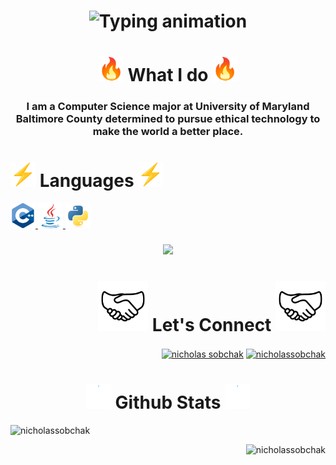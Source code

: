 <h1 align="center">
  <img src="https://readme-typing-svg.herokuapp.com?font=Fira+Code&weight=700&size=26&duration=3000&pause=1000&center=true&vCenter=true&color=FDF6E3&width=500&lines=Hello%2C+I'm+Nicholas+Sobchak" alt="Typing animation" />
</p>

<h1 align="center"> <img src="https://github.com/NicholasSobchak/NicholasSobchak/blob/main/1f525.gif" width="40" /> What I do <img src="https://github.com/NicholasSobchak/NicholasSobchak/blob/main/1f525.gif" width="40" />
<h3 align="center">I am a Computer Science major at University of Maryland Baltimore County determined to pursue ethical technology to make the world a better place.</h3>


<h1 align="left"> <img src="https://raw.githubusercontent.com/NicholasSobchak/NicholasSobchak/main/26a1.gif" width="40" /> Languages <img src="https://raw.githubusercontent.com/NicholasSobchak/NicholasSobchak/main/26a1.gif" width="40" /></h1>
<p align="left"> <a href="https://www.w3schools.com/cpp/" target="_blank" rel="noreferrer"> <img src="https://raw.githubusercontent.com/devicons/devicon/master/icons/cplusplus/cplusplus-original.svg" alt="cplusplus" width="40" height="40"/> </a> <a href="https://www.java.com" target="_blank" rel="noreferrer"> <img src="https://raw.githubusercontent.com/devicons/devicon/master/icons/java/java-original.svg" alt="java" width="40" height="40"/> </a> <a href="https://www.python.org" target="_blank" rel="noreferrer"> <img src="https://raw.githubusercontent.com/devicons/devicon/master/icons/python/python-original.svg" alt="python" width="40" height="40"/> </a> </p>

<h3 align="center"> <img src="https://media.giphy.com/media/xT9IgzoKnwFNmISR8I/giphy.gif" width="400"/>

<h1 align="right"> <img src="https://github.com/NicholasSobchak/NicholasSobchak/blob/main/1f91d.png" width="80" /> Let's Connect <img src="https://github.com/NicholasSobchak/NicholasSobchak/blob/main/1f91d.png" width="80" /> </h1>
<p align="right">
<a href="https://linkedin.com/in/nicholas sobchak" target="blank"><img align="center" src="https://raw.githubusercontent.com/rahuldkjain/github-profile-readme-generator/master/src/images/icons/Social/linked-in-alt.svg" alt="nicholas sobchak" height="30" width="40" /></a>
<a href="https://www.leetcode.com/nicholassobchak" target="blank"><img align="center" src="https://raw.githubusercontent.com/rahuldkjain/github-profile-readme-generator/master/src/images/icons/Social/leet-code.svg" alt="nicholassobchak" height="30" width="40" /></a>
</p>


<h1 align="center"> <img src="https://github.com/NicholasSobchak/NicholasSobchak/blob/main/1f331.gif" width="40" /> Github Stats <img src="https://github.com/NicholasSobchak/NicholasSobchak/blob/main/1f331.gif" width="40" /></h1>
<p>&nbsp;<img align="left" src="https://github-readme-stats.vercel.app/api?username=nicholassobchak&show_icons=true&theme=dracula&hide_border=true&locale=en" alt="nicholassobchak" /></p>

<p><img align="right" src="https://github-readme-streak-stats.herokuapp.com/?user=nicholassobchak&theme=dark" alt="nicholassobchak" /></p>

